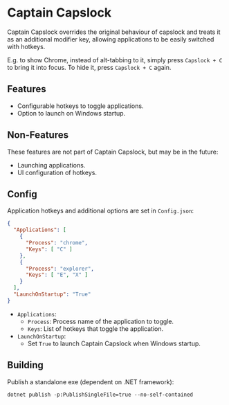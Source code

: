 # Captain Capslock

Captain Capslock overrides the original behaviour of capslock and treats it as an additional modifier key, allowing applications to be easily switched with hotkeys.

E.g. to show Chrome, instead of alt-tabbing to it, simply press `Capslock + C` to bring it into focus. To hide it, press `Capslock + C` again.

## Features
- Configurable hotkeys to toggle applications.
- Option to launch on Windows startup.

## Non-Features
These features are not part of Captain Capslock, but may be in the future:
- Launching applications.
- UI configuration of hotkeys.

## Config
Application hotkeys and additional options are set in `Config.json`:
```json
{
  "Applications": [
    {
      "Process": "chrome",
      "Keys": [ "C" ]
    },
    {
      "Process": "explorer",
      "Keys": [ "E", "X" ]
    }
  ],
  "LaunchOnStartup": "True"
}
```

- `Applications`:
  - `Process`: Process name of the application to toggle.
  - `Keys`: List of hotkeys that toggle the application.
- `LaunchOnStartup`:
  - Set `True` to launch Captain Capslock when Windows startup.

## Building
Publish a standalone exe (dependent on .NET framework):
```
dotnet publish -p:PublishSingleFile=true --no-self-contained
```